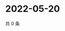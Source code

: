 # 2022-05-20

共 0 条

<!-- BEGIN WEIBO -->
<!-- 最后更新时间 Fri May 20 2022 11:14:30 GMT+0800 (China Standard Time) -->

<!-- END WEIBO -->
